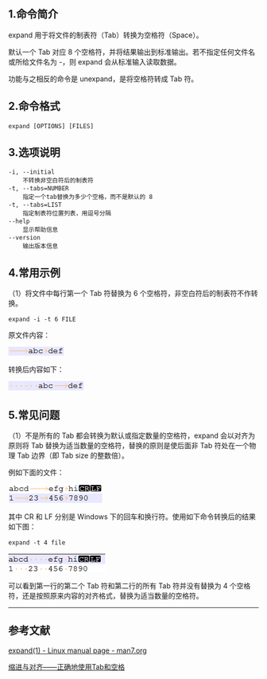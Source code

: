 ## 1.命令简介
expand 用于将文件的制表符（Tab）转换为空格符（Space）。

默认一个 Tab 对应 8 个空格符，并将结果输出到标准输出。若不指定任何文件名或所给文件名为 -，则 expand 会从标准输入读取数据。

功能与之相反的命令是 unexpand，是将空格符转成 Tab 符。

## 2.命令格式
```
expand [OPTIONS] [FILES]
```

## 3.选项说明
```
-i, --initial
	不转换非空白符后的制表符
-t, --tabs=NUMBER
	指定一个tab替换为多少个空格，而不是默认的 8
-t, --tabs=LIST
	指定制表符位置列表，用逗号分隔
--help
	显示帮助信息
--version
	输出版本信息
```

## 4.常用示例
（1）将文件中每行第一个 Tab 符替换为 6 个空格符，非空白符后的制表符不作转换。
```
expand -i -t 6 FILE
```
原文件内容：

![这里写图片描述](../../assets/imgs/expand/1.png)

转换后内容如下：

![这里写图片描述](../../assets/imgs/expand/2.png)

## 5.常见问题
（1）不是所有的 Tab 都会转换为默认或指定数量的空格符，expand 会以对齐为原则将 Tab 替换为适当数量的空格符，替换的原则是使后面非 Tab 符处在一个物理 Tab 边界（即 Tab size 的整数倍）。

例如下面的文件：

![这里写图片描述](../../assets/imgs/expand/3.png)

其中 CR 和 LF 分别是 Windows 下的回车和换行符。使用如下命令转换后的结果如下图：
```
expand -t 4 file
```
![这里写图片描述](../../assets/imgs/expand/4.png)

可以看到第一行的第二个 Tab 符和第二行的所有 Tab 符并没有替换为 4 个空格符，还是按照原来内容的对齐格式，替换为适当数量的空格符。

---
## 参考文献
[expand(1) - Linux manual page - man7.org](http://man7.org/linux/man-pages/man1/expand.1.html)

[缩进与对齐——正确地使用Tab和空格](https://blog.csdn.net/tonywearme/article/details/7061530)

